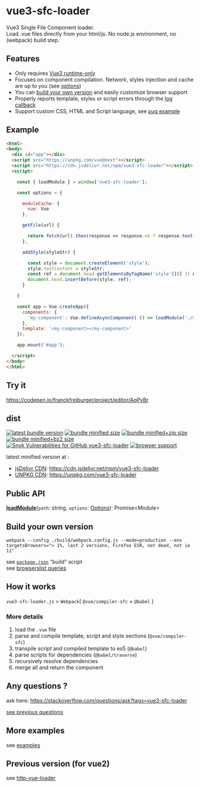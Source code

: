 # vue3-sfc-loader

Vue3 Single File Component loader.  
Load .vue files directly from your html/js. No node.js environment, no (webpack) build step.  


## Features

 * Only requires [Vue3 runtime-only](https://unpkg.com/vue@next/dist/vue.runtime.global.prod.js)
 * Focuses on component compilation. Network, styles injection and cache are up to you (see [options](docs/api/interfaces/options.md#index))
 * You can [build your own version](#build-your-own-version) and easily customize browser support
 * Properly reports template, styles or script errors through the [log callback](docs/api/interfaces/options.md#log)
 * Support custom CSS, HTML and Script language, see [pug example](docs/examples.md#using-another-template-language-pug)


## Example

```html
<html>
<body>
  <div id="app"></div>
  <script src="https://unpkg.com/vue@next"></script>
  <script src="https://cdn.jsdelivr.net/npm/vue3-sfc-loader"></script>
  <script>

    const { loadModule } = window['vue3-sfc-loader'];

    const options = {

      moduleCache: {
        vue: Vue
      },

      getFile(url) {

        return fetch(url).then(response => response.ok ? response.text() : Promise.reject(response));
      },

      addStyle(styleStr) {

        const style = document.createElement('style');
        style.textContent = styleStr;
        const ref = document.head.getElementsByTagName('style')[0] || null;
        document.head.insertBefore(style, ref);
      }

    }

    const app = Vue.createApp({
      components: {
        'my-component': Vue.defineAsyncComponent( () => loadModule('./myComponent.vue', options) )
      },
      template: '<my-component></my-component>'
    });

    app.mount('#app');

  </script>
</body>
</html>
```


## Try it

  https://codepen.io/franckfreiburger/project/editor/AqPyBr


## dist

  [![latest bundle version](https://img.shields.io/npm/v/vue3-sfc-loader?label=version)](https://github.com/FranckFreiburger/vue3-sfc-loader/blob/main/CHANGELOG.md)
  [![bundle minified size](https://img.shields.io/bundlephobia/min/vue3-sfc-loader?label=min)](#dist)
  [![bundle minified+zip size](https://img.shields.io/bundlephobia/minzip/vue3-sfc-loader?label=min%2Bzip)](#dist)
  [![bundle minified+bz2 size](https://img.shields.io/badge/min%2Bbz2-even%20smaller-blue)](#dist)
  [![Snyk Vulnerabilities for GitHub vue3-sfc-loader](https://img.shields.io/snyk/vulnerabilities/github/FranckFreiburger/vue3-sfc-loader)](#dist)
  [![browser support](https://img.shields.io/github/package-json/browserslist/FranckFreiburger/vue3-sfc-loader)](https://github.com/browserslist/browserslist#query-composition)

  latest minified version at :
  - [jsDelivr CDN](https://www.jsdelivr.com/package/npm/vue3-sfc-loader): https://cdn.jsdelivr.net/npm/vue3-sfc-loader
  - [UNPKG CDN](https://unpkg.com/browse/vue3-sfc-loader/): https://unpkg.com/vue3-sfc-loader


## Public API

  **[loadModule](docs/api/README.md#loadmodule)**(`path`: string, `options`: [Options](docs/api/interfaces/options.md)): Promise\<Module>


## Build your own version

  `webpack --config ./build/webpack.config.js --mode=production --env targetsBrowsers="> 1%, last 2 versions, Firefox ESR, not dead, not ie 11"`

  see [`package.json`](https://github.com/FranckFreiburger/vue3-sfc-loader/blob/main/package.json) "build" script  
  see [browserslist queries](https://github.com/browserslist/browserslist#queries)  


## How it works

  `vue3-sfc-loader.js` = `Webpack`( `@vue/compiler-sfc` + `@babel` )


### More details

  1. load the `.vue` file
  1. parse and compile template, script and style sections (`@vue/compiler-sfc`)
  1. transpile script and compiled template to es5 (`@babel`)
  1. parse scripts for dependencies (`@babel/traverse`)
  1. recursively resolve dependencies
  1. merge all and return the component


## Any questions ?

  ask here: https://stackoverflow.com/questions/ask?tags=vue3-sfc-loader

  [see previous questions](https://stackoverflow.com/questions/tagged/vue3-sfc-loader)


## More examples

  see [examples](docs/examples.md)


## Previous version (for vue2)

  see [http-vue-loader](https://github.com/FranckFreiburger/http-vue-loader)
